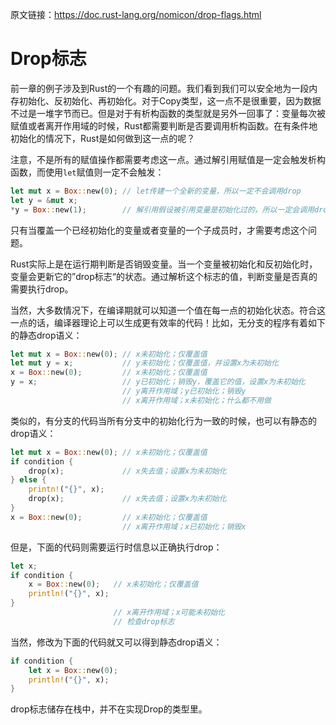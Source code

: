 原文链接：<https://doc.rust-lang.org/nomicon/drop-flags.html>

# Drop标志

前一章的例子涉及到Rust的一个有趣的问题。我们看到我们可以安全地为一段内存初始化、反初始化、再初始化。对于Copy类型，这一点不是很重要，因为数据不过是一堆字节而已。但是对于有析构函数的类型就是另外一回事了：变量每次被赋值或者离开作用域的时候，Rust都需要判断是否要调用析构函数。在有条件地初始化的情况下，Rust是如何做到这一点的呢？

注意，不是所有的赋值操作都需要考虑这一点。通过解引用赋值是一定会触发析构函数，而使用`let`赋值则一定不会触发：

```rust
let mut x = Box::new(0); // let传建一个全新的变量，所以一定不会调用drop
let y = &mut x;
*y = Box::new(1);        // 解引用假设被引用变量是初始化过的，所以一定会调用drop
```

只有当覆盖一个已经初始化的变量或者变量的一个子成员时，才需要考虑这个问题。

Rust实际上是在运行期判断是否销毁变量。当一个变量被初始化和反初始化时，变量会更新它的”drop标志“的状态。通过解析这个标志的值，判断变量是否真的需要执行drop。

当然，大多数情况下，在编译期就可以知道一个值在每一点的初始化状态。符合这一点的话，编译器理论上可以生成更有效率的代码！比如，无分支的程序有着如下的静态drop语义：

```rust
let mut x = Box::new(0); // x未初始化；仅覆盖值
let mut y = x;           // y未初始化；仅覆盖值，并设置x为未初始化
x = Box::new(0);         // x未初始化；仅覆盖值
y = x;                   // y已初始化；销毁y，覆盖它的值，设置x为未初始化
                         // y离开作用域；y已初始化；销毁y
                         // x离开作用域；x未初始化；什么都不用做
```

类似的，有分支的代码当所有分支中的初始化行为一致的时候，也可以有静态的drop语义：

```rust
let mut x = Box::new(0); // x未初始化；仅覆盖值
if condition {
    drop(x);             // x失去值；设置x为未初始化
} else {
    printn!("{}", x);
    drop(x);             // x失去值；设置x为未初始化
}
x = Box::new(0);         // x未初始化；仅覆盖值
                         // x离开作用域；x已初始化；销毁x
```

但是，下面的代码则需要运行时信息以正确执行drop：

```rust
let x;
if condition {
    x = Box::new(0);   // x未初始化；仅覆盖值
    println!("{}", x);
}
                       // x离开作用域；x可能未初始化
                       // 检查drop标志
```

当然，修改为下面的代码就又可以得到静态drop语义：

```rust
if condition {
    let x = Box::new(0);
    println!("{}", x);
}
```

drop标志储存在栈中，并不在实现Drop的类型里。